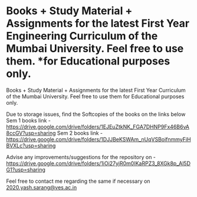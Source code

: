 Books + Study Material + Assignments
for the latest First Year Engineering Curriculum of the Mumbai University.
Feel free to use them. \*for Educational purposes only.
=======

Books + Study Material + Assignments for the latest First Year Curriculum of the Mumbai University.
Feel free to use them for Educational purposes only.

Due to storage issues,
find the Softcopies of the books on the links below
Sem 1 books link - https://drive.google.com/drive/folders/1EJEuZtkNK_FGA7DHNP9Fx46B6vA8ccGV?usp=sharing
Sem 2 books link - https://drive.google.com/drive/folders/1DJJBeKSWAm_nUqVSBoifnmmyFiHBVXLc?usp=sharing

Advise any improvements/suggestions for the repository on - https://drive.google.com/drive/folders/1iOi27yjR0m0IKaRPZ3_8XGk8p_Al5DG1?usp=sharing

Feel free to contact me regarding the same if necessary on 2020.yash.sarang@ves.ac.in
